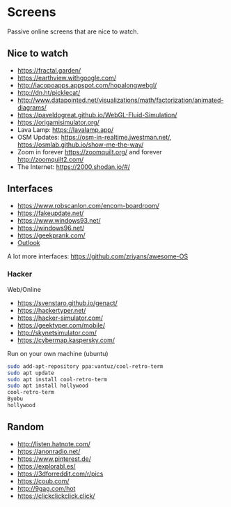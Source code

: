 # Screens

Passive online screens that are nice to watch.

## Nice to watch

- <https://fractal.garden/>
- <https://earthview.withgoogle.com/>
- <http://iacopoapps.appspot.com/hopalongwebgl/>
- <http://dn.ht/picklecat/>
- <http://www.datapointed.net/visualizations/math/factorization/animated-diagrams/>
- <https://paveldogreat.github.io/WebGL-Fluid-Simulation/>
- <https://origamisimulator.org/>
- Lava Lamp: <https://lavalamp.app/>
- OSM Updates: <https://osm-in-realtime.jwestman.net/>, <https://osmlab.github.io/show-me-the-way/>
- Zoom in forever <https://zoomquilt.org/> and forever <http://zoomquilt2.com/>
- The Internet: <https://2000.shodan.io/#/>

## Interfaces

- <https://www.robscanlon.com/encom-boardroom/>
- <https://fakeupdate.net/>
- <https://www.windows93.net/>
- <https://windows96.net/>
- <https://geekprank.com/>
- [Outlook](https://pcottle.github.io/MSOutlookit//)

A lot more interfaces: <https://github.com/zriyans/awesome-OS>

### Hacker

Web/Online

- <https://svenstaro.github.io/genact/>
- <https://hackertyper.net/>
- <https://hacker-simulator.com/>
- <https://geektyper.com/mobile/>
- <http://skynetsimulator.com/>
- <https://cybermap.kaspersky.com/>

Run on your own machine (ubuntu)

``` sh
sudo add-apt-repository ppa:vantuz/cool-retro-term
sudo apt update
sudo apt install cool-retro-term
sudo apt install hollywood
cool-retro-term
Byobu
hollywood
```

## Random

- <http://listen.hatnote.com/>
- <https://anonradio.net/>
- <https://www.pinterest.de/>
- <https://explorabl.es/>
- <https://3dforreddit.com/r/pics>
- <https://coub.com/>
- <http://9gag.com/hot>
- <https://clickclickclick.click/>
